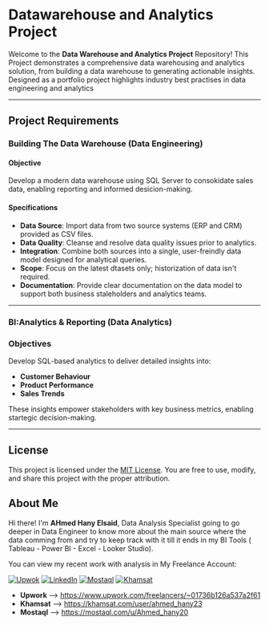 # Datawarehouse and Analytics Project
Welcome to the **Data Warehouse and Analytics Project** Repository!
This Project demonstrates a comprehensive data warehousing and analytics solution, from building a data warehouse to generating actionable insights. Designed as a portfolio project highlights industry best practises in data engineering and analytics

---

## Project Requirements

### Building The Data Warehouse (Data Engineering)

#### Objective
Develop a modern data warehouse using SQL Server to consokidate sales data, enabling reporting and informed desicion-making.

#### Specifications
- **Data Source**: Import data from two source systems (ERP and CRM) provided as CSV files.
- **Data Quality**: Cleanse and resolve data quality issues prior to analytics.
- **Integration**: Combine both sources into a single, user-freindly data model designed for analytical queries.
- **Scope**: Focus on the latest dtasets only; historization of data isn't required.
- **Documentation**: Provide clear documentation on the data model to support both business staleholders and analytics teams.

---

### BI:Analytics & Reporting (Data Analytics)

### Objectives
Develop SQL-based analytics to deliver detailed insights into:
- **Customer Behaviour**
- **Product Performance**
- **Sales Trends**

These insights empower stakeholders with key business metrics, enabling startegic decision-making.

--- 

## License

This project is licensed under the [MIT License](LICENSE). You are free to use, modify, and share this project with the proper attribution.

## About Me
Hi there! I'm **AHmed Hany Elsaid**, Data Analysis Specialist going to go deeper in Data Engineer to know more about the main source where the data comming from and try to keep track with it till it ends in my BI Tools ( Tableau - Power BI - Excel - Looker Studio).

You can view my recent work with analysis in My Freelance Account:

[![Upwok](https://img.shields.io/badge/Upwok-black?style=for-the-badge&logo=upwork&logoColor=white)](http://bit.ly/3GiCVUE)
[![LinkedIn](https://img.shields.io/badge/LinkedIn-blue?style=for-the-badge&logo=linkedin&logoColor=white)](http://bit.ly/3GiCVUE)
[![Mostaql](https://img.shields.io/badge/Mostaql-green?style=for-the-badge&logo=freelancer&logoColor=white)](http://bit.ly/3GiCVUE)
[![Khamsat](https://img.shields.io/badge/Khamsat-orange?style=for-the-badge&logo=shutterstock&logoColor=white)](http://bit.ly/3GiCVUE)
- **Upwork** --> https://www.upwork.com/freelancers/~01736b126a537a2f61
- **Khamsat** --> https://khamsat.com/user/ahmed_hany23
- **Mostaql** --> https://mostaql.com/u/Ahmed_hany20
